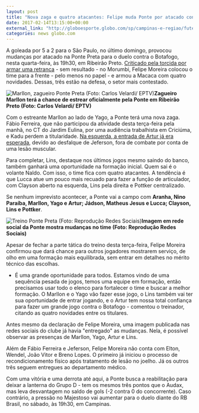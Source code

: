 ```yaml
---
layout: post
title: "Nova zaga e quatro atacantes: Felipe muda Ponte por atacado contra Bota "
date: 2017-02-14T13:15:00+00:00
external_link: "http://globoesporte.globo.com/sp/campinas-e-regiao/futebol/times/ponte-preta/noticia/2017/02/nova-zaga-e-quatro-atacantes-felipe-muda-ponte-por-atacado-contra-bota.html"
categories: news globo.com
---
```

A goleada por 5 a 2 para o São Paulo, no último domingo, provocou mudanças por atacado na Ponte Preta para o duelo contra o Botafogo, nesta quarta-feira, às 19h30, em Ribeirão Preto. [Criticado pela torcida por armar uma retranca](http://globoesporte.globo.com/sp/campinas-e-regiao/futebol/times/ponte-preta/noticia/2017/02/faixa-contra-felipe-e-presidente-no-ct-o-dia-da-ponte-apos-goleada-por-5-2.html) - sem resultado - no Morumbi, Felipe Moreira colocou o time para a frente - pelo menos no papel - e armou a Macaca com quatro novidades.&nbsp;Dessas, três estão na defesa, o setor mais contestado.&nbsp;

 ![Marllon, zagueiro Ponte Preta (Foto: Carlos Velardi/ EPTV)](http://s2.glbimg.com/BqoFcojnu4BR2FgEWA2nbOFgtgo=/0x45:1036x586/690x360/s.glbimg.com/es/ge/f/original/2017/01/23/marllon.2.jpg "Marllon, zagueiro Ponte Preta (Foto: Carlos Velardi/ EPTV)")**Zagueiro Marllon terá a chance de estrear oficialmente pela Ponte em Ribeirão Preto (Foto: Carlos Velardi/ EPTV)**

Com o estreante Marllon ao lado de Yago, a Ponte terá uma nova zaga. Fábio Ferreira, que não participou da atividade desta terça-feira pela manhã, no CT do Jardim Eulina, por uma audiência trabalhista em Criciúma, e Kadu perdem a titularidade. [Na esquerda, a entrada de Artur já era esperada](http://globoesporte.globo.com/sp/campinas-e-regiao/futebol/times/ponte-preta/noticia/2017/02/sem-jeferson-artur-puxa-fila-de-trocas-na-ponte-veja-outras-opcoes.html), devido ao desfalque de Jeferson, fora de combate por conta de uma lesão muscular.&nbsp;

Para completar, Lins, destaque nos últimos jogos mesmo saindo do banco, também ganhará uma oportunidade na formação inicial. Quem sai é o volante Naldo. Com isso, o time fica com quatro atacantes. A tendência é que Lucca atue um pouco mais recuado para fazer a função de articulador, com Clayson aberto na esquerda, Lins pela direita e Pottker centralizado.&nbsp;

Se nenhum imprevisto acontecer, a Ponte vai a campo com **Aranha, Nino Paraíba, Marllon, Yago e Artur; Jádson, Matheus Jesus e Lucca; Clayson, Lins e Pottker**.

 ![Treino Ponte Preta (Foto: Reprodução Redes Sociais)](http://s2.glbimg.com/i16K8aQrdbcTqOcs_GkblLOWNeY=/0x0:431x766/300x533/s.glbimg.com/es/ge/f/original/2017/02/14/pontepreta.jpg "Treino Ponte Preta (Foto: Reprodução Redes Sociais)")**Imagem em rede social da Ponte&nbsp;mostra mudanças no time (Foto: Reprodução Redes Sociais)**

Apesar de fechar a parte tática do treino desta terça-feira, Felipe Moreira confirmou que dará chance para outros jogadores mostrarem serviço, de olho em uma formação mais equilibrada, sem entrar em detalhes no mérito técnico das escolhas.&nbsp;

- É uma grande oportunidade para todos. Estamos vindo de uma sequência pesada de jogos, temos uma equipe em formação, então precisamos usar todo o elenco para fortalecer o time e buscar a melhor formação. O Marllon e o Yago vão fazer esse jogo, o Lins também vai ter sua oportunidade de entrar jogando, e o Artur tem nossa total confiança para fazer um grande jogo contra o Botafogo - comentou o treinador, citando as quatro novidades entre os titulares.&nbsp;

Antes mesmo da declaração de Felipe Moreira, uma imagem publicada nas redes sociais do clube já havia "entregado" as mudanças. Nela, é possível observar as presenças de Marllon, Yago, Artur e Lins.&nbsp;

Além de Fábio Ferreira e Jeferson, Felipe Moreira não conta com Elton, Wendel, João Vitor e Breno Lopes. O primeiro já iniciou o processo de recondicionamento físico após tratamento de lesão no joelho. Já os outros três seguem entregues ao departamento médico.&nbsp;

Com uma vitória e uma derrota até aqui, a Ponte busca a reabilitação para deixar a lanterna do Grupo D - tem os mesmos três pontos que o Audax, mas leva desvantagem no saldo de gols (-2 contra 0 do concorrente). Caso contrário, a pressão no Majestoso vai aumentar para o duelo diante do RB Brasil, no sábado, às 19h30, em Campinas.&nbsp;


